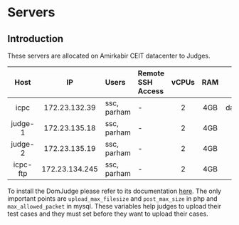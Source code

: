 # Servers
## Introduction
These servers are allocated on Amirkabir CEIT datacenter to Judges.

| Host | IP | Users | Remote SSH Access | vCPUs | RAM | URL |
|:----:|:--:|:----- | :------------ | :----: | :---: | :---: |
| icpc | 172.23.132.39 | ssc, parham | - | 2 | 4GB | daavar.ceit.aut.ac.ir |
| judge-1 | 172.23.135.18 | ssc, parham | - | 2 | 4GB | - |
| judge-2 | 172.23.135.19 | ssc, parham | - | 2 | 4GB | - |
| icpc-ftp | 172.23.134.245 | ssc, parham | - | 2 | 4GB | - |

To install the DomJudge please refer to its documentation [here](https://www.domjudge.org/).
The only important points are `upload_max_filesize` and `post_max_size` in php and `max_allowed_packet` in mysql.
These variables help judges to upload their test cases and they must set before they want to upload their cases.
